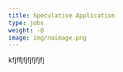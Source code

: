 ```yaml
---
title: Speculative Application
type: jobs
weight: -0
image: img/noimage.png
---
```

kfjffjfjfjfjfjfj
